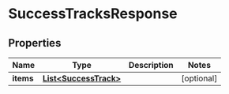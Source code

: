 

# SuccessTracksResponse


## Properties

| Name | Type | Description | Notes |
|------------ | ------------- | ------------- | -------------|
|**items** | [**List&lt;SuccessTrack&gt;**](SuccessTrack.md) |  |  [optional] |



